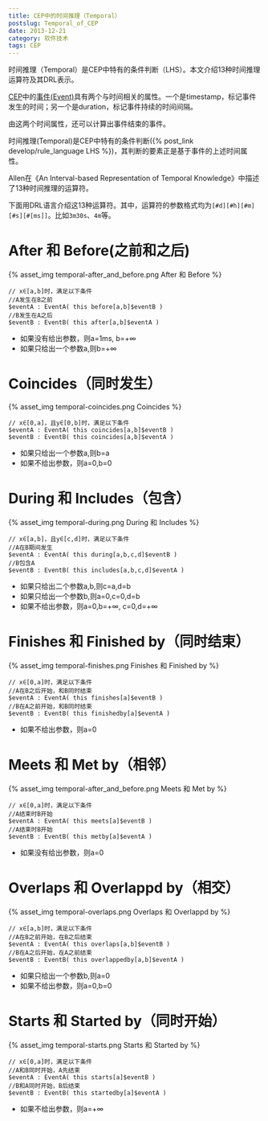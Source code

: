 ```yaml
---
title: CEP中的时间推理（Temporal）
postslug: Temporal_of_CEP
date: 2013-12-21
category: 软件技术
tags: CEP
---
```


时间推理（Temporal）是CEP中特有的条件判断（LHS）。本文介绍13种时间推理运算符及其DRL表示。


[CEP](/2012/11/06/about_cep.html)中的[事件(Event)](/2013/12/21/event_in_CEP.html)具有两个与时间相关的属性。一个是timestamp，标记事件发生的时间；另一个是duration，标记事件持续的时间间隔。

由这两个时间属性，还可以计算出事件结束的事件。

时间推理(Temporal)是CEP中特有的条件判断({% post_link develop/rule_language LHS %})，其判断的要素正是基于事件的上述时间属性。

Allen在《An Interval-based Representation of Temporal Knowledge》中描述了13种时间推理的运算符。

下面用DRL语言介绍这13种运算符。其中，运算符的参数格式均为`[#d][#h][#m][#s][#[ms]]`。比如`3m30s`、`4m`等。


# After 和 Before(之前和之后)

{% asset_img temporal-after_and_before.png After 和 Before %}


  ```
  // x∈[a,b]时，满足以下条件
  //A发生在B之前
 $eventA : EventA( this before[a,b]$eventB )
  //B发生在A之后
 $eventB : EventB( this after[a,b]$eventA )

  ```

  + 如果没有给出参数，则a=1ms, b=+∞
  + 如果只给出一个参数a,则b=+∞


# Coincides（同时发生）

{% asset_img temporal-coincides.png Coincides %}

  ```
  // x∈[0,a]，且y∈[0,b]时，满足以下条件
 $eventA : EventA( this coincides[a,b]$eventB )
 $eventB : EventB( this coincides[a,b]$eventA )

  ```

  + 如果只给出一个参数a,则b=a
  + 如果不给出参数，则a=0,b=0


# During 和 Includes（包含）

{% asset_img temporal-during.png During 和 Includes %}

  ```
  // x∈[a,b]，且y∈[c,d]时，满足以下条件
  //A在B期间发生
 $eventA : EventA( this during[a,b,c,d]$eventB )
  //B包含A
 $eventB : EventB( this includes[a,b,c,d]$eventA )

  ```

  + 如果只给出二个参数a,b,则c=a,d=b
  + 如果只给出一个参数b,则a=0,c=0,d=b
  + 如果不给出参数，则a=0,b=+∞, c=0,d=+∞


# Finishes 和 Finished by（同时结束）

{% asset_img temporal-finishes.png Finishes 和 Finished by %}


  ```
  // x∈[0,a]时，满足以下条件
  //A在B之后开始，和B同时结束
 $eventA : EventA( this finishes[a]$eventB )
  //B在A之前开始，和B同时结束
 $eventB : EventB( this finishedby[a]$eventA )

  ```

  + 如果不给出参数，则a=0



# Meets 和 Met by（相邻）

{% asset_img temporal-after_and_before.png Meets 和 Met by %}

  ```
  // x∈[0,a]时，满足以下条件
  //A结束时B开始
 $eventA : EventA( this meets[a]$eventB )
  //A结束时B开始
 $eventB : EventB( this metby[a]$eventA )

  ```

  + 如果没有给出参数，则a=0


# Overlaps 和 Overlappd by（相交）

{% asset_img temporal-overlaps.png Overlaps 和 Overlappd by %}

  ```
  // x∈[a,b]时，满足以下条件
  //A在B之前开始，在B之后结束
 $eventA : EventA( this overlaps[a,b]$eventB )
  //B在A之后开始，在A之前结束
 $eventB : EventB( this overlappedby[a,b]$eventA )

  ```

  + 如果只给出一个参数b,则a=0
  + 如果不给出参数，则a=0,b=0



# Starts 和 Started by（同时开始）


{% asset_img temporal-starts.png Starts 和 Started by %}

  ```
  // x∈[0,a]时，满足以下条件
  //A和B同时开始，A先结束
 $eventA : EventA( this starts[a]$eventB )
  //B和A同时开始，B后结束
 $eventB : EventB( this startedby[a]$eventA )

  ```

  + 如果不给出参数，则a=+∞


